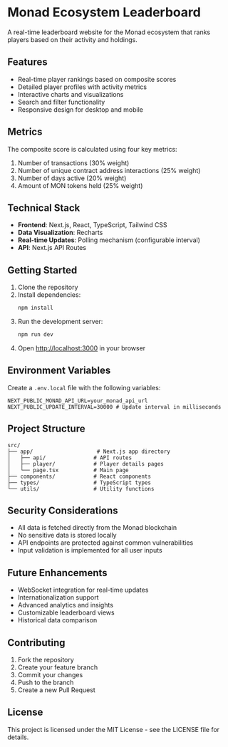 # Monad Ecosystem Leaderboard

A real-time leaderboard website for the Monad ecosystem that ranks players based on their activity and holdings.

## Features

- Real-time player rankings based on composite scores
- Detailed player profiles with activity metrics
- Interactive charts and visualizations
- Search and filter functionality
- Responsive design for desktop and mobile

## Metrics

The composite score is calculated using four key metrics:

1. Number of transactions (30% weight)
2. Number of unique contract address interactions (25% weight)
3. Number of days active (20% weight)
4. Amount of MON tokens held (25% weight)

## Technical Stack

- **Frontend**: Next.js, React, TypeScript, Tailwind CSS
- **Data Visualization**: Recharts
- **Real-time Updates**: Polling mechanism (configurable interval)
- **API**: Next.js API Routes

## Getting Started

1. Clone the repository
2. Install dependencies:
   ```bash
   npm install
   ```
3. Run the development server:
   ```bash
   npm run dev
   ```
4. Open [http://localhost:3000](http://localhost:3000) in your browser

## Environment Variables

Create a `.env.local` file with the following variables:

```env
NEXT_PUBLIC_MONAD_API_URL=your_monad_api_url
NEXT_PUBLIC_UPDATE_INTERVAL=30000 # Update interval in milliseconds
```

## Project Structure

```
src/
├── app/                    # Next.js app directory
│   ├── api/               # API routes
│   ├── player/            # Player details pages
│   └── page.tsx           # Main page
├── components/            # React components
├── types/                 # TypeScript types
└── utils/                 # Utility functions
```

## Security Considerations

- All data is fetched directly from the Monad blockchain
- No sensitive data is stored locally
- API endpoints are protected against common vulnerabilities
- Input validation is implemented for all user inputs

## Future Enhancements

- WebSocket integration for real-time updates
- Internationalization support
- Advanced analytics and insights
- Customizable leaderboard views
- Historical data comparison

## Contributing

1. Fork the repository
2. Create your feature branch
3. Commit your changes
4. Push to the branch
5. Create a new Pull Request

## License

This project is licensed under the MIT License - see the LICENSE file for details.
